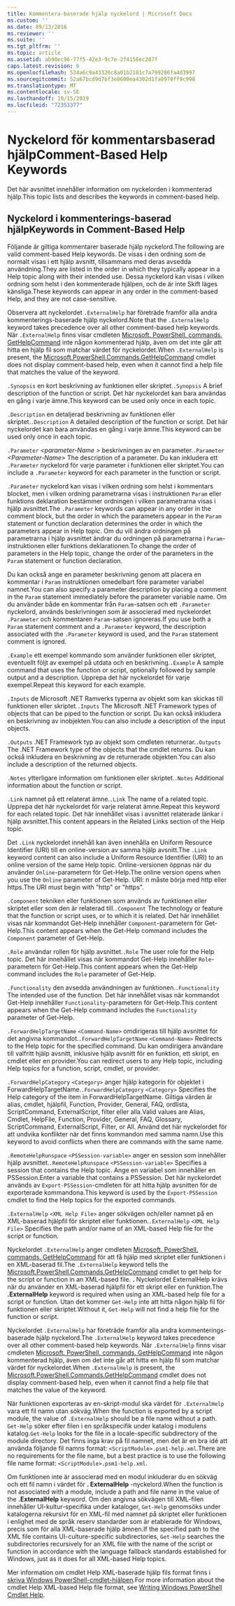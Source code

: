 ```yaml
---
title: Kommentera-baserade hjälp nyckelord | Microsoft Docs
ms.custom: ''
ms.date: 09/13/2016
ms.reviewer: ''
ms.suite: ''
ms.tgt_pltfrm: ''
ms.topic: article
ms.assetid: ab90ec96-77f5-42e3-9c7e-2f4156ec207f
caps.latest.revision: 6
ms.openlocfilehash: 534a6c9a43326c8a01b2181c7a799286fa4d3997
ms.sourcegitcommit: 52a67bcd9d7bf3e8600ea4302d1fa8970ff9c998
ms.translationtype: MT
ms.contentlocale: sv-SE
ms.lasthandoff: 10/15/2019
ms.locfileid: "72353377"
---
```

# <a name="comment-based-help-keywords"></a><span data-ttu-id="9954d-102">Nyckelord för kommentarsbaserad hjälp</span><span class="sxs-lookup"><span data-stu-id="9954d-102">Comment-Based Help Keywords</span></span>

<span data-ttu-id="9954d-103">Det här avsnittet innehåller information om nyckelorden i kommenterad hjälp.</span><span class="sxs-lookup"><span data-stu-id="9954d-103">This topic lists and describes the keywords in comment-based help.</span></span>

## <a name="keywords-in-comment-based-help"></a><span data-ttu-id="9954d-104">Nyckelord i kommenterings-baserad hjälp</span><span class="sxs-lookup"><span data-stu-id="9954d-104">Keywords in Comment-Based Help</span></span>

<span data-ttu-id="9954d-105">Följande är giltiga kommentarer baserade hjälp nyckelord.</span><span class="sxs-lookup"><span data-stu-id="9954d-105">The following are valid comment-based Help keywords.</span></span> <span data-ttu-id="9954d-106">De visas i den ordning som de normalt visas i ett hjälp avsnitt, tillsammans med deras avsedda användning.</span><span class="sxs-lookup"><span data-stu-id="9954d-106">They are listed in the order in which they typically appear in a Help topic along with their intended use.</span></span> <span data-ttu-id="9954d-107">Dessa nyckelord kan visas i vilken ordning som helst i den kommenterade hjälpen, och de är inte Skift läges känsliga.</span><span class="sxs-lookup"><span data-stu-id="9954d-107">These keywords can appear in any order in the comment-based Help, and they are not case-sensitive.</span></span>

<span data-ttu-id="9954d-108">Observera att nyckelordet `.ExternalHelp` har företräde framför alla andra kommenterings-baserade hjälp nyckelord.</span><span class="sxs-lookup"><span data-stu-id="9954d-108">Note that the `.ExternalHelp` keyword takes precedence over all other comment-based help keywords.</span></span> <span data-ttu-id="9954d-109">När `.ExternalHelp` finns visar cmdleten [Microsoft. PowerShell. commands. GetHelpCommand](/dotnet/api/Microsoft.PowerShell.Commands.gethelpcommand) inte någon kommenterad hjälp, även om det inte går att hitta en hjälp fil som matchar värdet för nyckelordet.</span><span class="sxs-lookup"><span data-stu-id="9954d-109">When `.ExternalHelp` is present, the [Microsoft.PowerShell.Commands.GetHelpCommand](/dotnet/api/Microsoft.PowerShell.Commands.gethelpcommand) cmdlet does not display comment-based help, even when it cannot find a help file that matches the value of the keyword.</span></span>

<span data-ttu-id="9954d-110">`.Synopsis` en kort beskrivning av funktionen eller skriptet.</span><span class="sxs-lookup"><span data-stu-id="9954d-110">`.Synopsis` A brief description of the function or script.</span></span> <span data-ttu-id="9954d-111">Det här nyckelordet kan bara användas en gång i varje ämne.</span><span class="sxs-lookup"><span data-stu-id="9954d-111">This keyword can be used only once in each topic.</span></span>

<span data-ttu-id="9954d-112">`.Description` en detaljerad beskrivning av funktionen eller skriptet.</span><span class="sxs-lookup"><span data-stu-id="9954d-112">`.Description` A detailed description of the function or script.</span></span> <span data-ttu-id="9954d-113">Det här nyckelordet kan bara användas en gång i varje ämne.</span><span class="sxs-lookup"><span data-stu-id="9954d-113">This keyword can be used only once in each topic.</span></span>

<span data-ttu-id="9954d-114">`.Parameter` *\<parameter-Name >* beskrivningen av en parameter.</span><span class="sxs-lookup"><span data-stu-id="9954d-114">`.Parameter` *\<Parameter-Name>* The description of a parameter.</span></span> <span data-ttu-id="9954d-115">Du kan inkludera ett `.Parameter` nyckelord för varje parameter i funktionen eller skriptet.</span><span class="sxs-lookup"><span data-stu-id="9954d-115">You can include a `.Parameter` keyword for each parameter in the function or script.</span></span>

<span data-ttu-id="9954d-116">`.Parameter` nyckelord kan visas i vilken ordning som helst i kommentars blocket, men i vilken ordning parametrarna visas i instruktionen `Param` eller funktions deklaration bestämmer ordningen i vilken parametrarna visas i hjälp avsnittet.</span><span class="sxs-lookup"><span data-stu-id="9954d-116">The `.Parameter` keywords can appear in any order in the comment block, but the order in which the parameters appear in the `Param` statement or function declaration determines the order in which the parameters appear in Help topic.</span></span> <span data-ttu-id="9954d-117">Om du vill ändra ordningen på parametrarna i hjälp avsnittet ändrar du ordningen på parametrarna i `Param`-instruktionen eller funktions deklarationen.</span><span class="sxs-lookup"><span data-stu-id="9954d-117">To change the order of parameters in the Help topic, change the order of the parameters in the `Param` statement or function declaration.</span></span>

<span data-ttu-id="9954d-118">Du kan också ange en parameter beskrivning genom att placera en kommentar i `Param` instruktionen omedelbart före parameter variabel namnet.</span><span class="sxs-lookup"><span data-stu-id="9954d-118">You can also specify a parameter description by placing a comment in the `Param` statement immediately before the parameter variable name.</span></span> <span data-ttu-id="9954d-119">Om du använder både en kommentar från `Param`-satsen och ett `.Parameter` nyckelord, används beskrivningen som är associerad med nyckelordet `.Parameter` och kommentaren `Param`-satsen ignoreras.</span><span class="sxs-lookup"><span data-stu-id="9954d-119">If you use both a `Param` statement comment and a `.Parameter` keyword, the description associated with the `.Parameter` keyword is used, and the `Param` statement comment is ignored.</span></span>

<span data-ttu-id="9954d-120">`.Example` ett exempel kommando som använder funktionen eller skriptet, eventuellt följt av exempel på utdata och en beskrivning.</span><span class="sxs-lookup"><span data-stu-id="9954d-120">`.Example` A sample command that uses the function or script, optionally followed by sample output and a description.</span></span> <span data-ttu-id="9954d-121">Upprepa det här nyckelordet för varje exempel.</span><span class="sxs-lookup"><span data-stu-id="9954d-121">Repeat this keyword for each example.</span></span>

<span data-ttu-id="9954d-122">`.Inputs` de Microsoft .NET Ramverks typerna av objekt som kan skickas till funktionen eller skriptet.</span><span class="sxs-lookup"><span data-stu-id="9954d-122">`.Inputs` The Microsoft .NET Framework types of objects that can be piped to the function or script.</span></span> <span data-ttu-id="9954d-123">Du kan också inkludera en beskrivning av inobjekten.</span><span class="sxs-lookup"><span data-stu-id="9954d-123">You can also include a description of the input objects.</span></span>

<span data-ttu-id="9954d-124">`.Outputs` .NET Framework typ av objekt som cmdleten returnerar.</span><span class="sxs-lookup"><span data-stu-id="9954d-124">`.Outputs` The .NET Framework type of the objects that the cmdlet returns.</span></span> <span data-ttu-id="9954d-125">Du kan också inkludera en beskrivning av de returnerade objekten.</span><span class="sxs-lookup"><span data-stu-id="9954d-125">You can also include a description of the returned objects.</span></span>

<span data-ttu-id="9954d-126">`.Notes` ytterligare information om funktionen eller skriptet.</span><span class="sxs-lookup"><span data-stu-id="9954d-126">`.Notes` Additional information about the function or script.</span></span>

<span data-ttu-id="9954d-127">`.Link` namnet på ett relaterat ämne.</span><span class="sxs-lookup"><span data-stu-id="9954d-127">`.Link` The name of a related topic.</span></span> <span data-ttu-id="9954d-128">Upprepa det här nyckelordet för varje relaterat ämne.</span><span class="sxs-lookup"><span data-stu-id="9954d-128">Repeat this keyword for each related topic.</span></span> <span data-ttu-id="9954d-129">Det här innehållet visas i avsnittet relaterade länkar i hjälp avsnittet.</span><span class="sxs-lookup"><span data-stu-id="9954d-129">This content appears in the Related Links section of the Help topic.</span></span>

<span data-ttu-id="9954d-130">Det `.Link` nyckelordet innehåll kan även innehålla en Uniform Resource Identifier (URI) till en online-version av samma hjälp avsnitt.</span><span class="sxs-lookup"><span data-stu-id="9954d-130">The `.Link` keyword content can also include a Uniform Resource Identifier (URI) to an online version of the same Help topic.</span></span> <span data-ttu-id="9954d-131">Online-versionen öppnas när du använder `Online`-parametern för Get-Help.</span><span class="sxs-lookup"><span data-stu-id="9954d-131">The online version opens when you use the `Online` parameter of Get-Help.</span></span> <span data-ttu-id="9954d-132">URI: n måste börja med http eller https.</span><span class="sxs-lookup"><span data-stu-id="9954d-132">The URI must begin with "http" or "https".</span></span>

<span data-ttu-id="9954d-133">`.Component` tekniken eller funktionen som används av funktionen eller skriptet eller som den är relaterad till.</span><span class="sxs-lookup"><span data-stu-id="9954d-133">`.Component` The technology or feature that the function or script uses, or to which it is related.</span></span> <span data-ttu-id="9954d-134">Det här innehållet visas när kommandot Get-Help innehåller `Component`-parametern för Get-Help.</span><span class="sxs-lookup"><span data-stu-id="9954d-134">This content appears when the Get-Help command includes the `Component` parameter of Get-Help.</span></span>

<span data-ttu-id="9954d-135">`.Role` användar rollen för hjälp avsnittet.</span><span class="sxs-lookup"><span data-stu-id="9954d-135">`.Role` The user role for the Help topic.</span></span> <span data-ttu-id="9954d-136">Det här innehållet visas när kommandot Get-Help innehåller `Role`-parametern för Get-Help.</span><span class="sxs-lookup"><span data-stu-id="9954d-136">This content appears when the Get-Help command includes the `Role` parameter of Get-Help.</span></span>

<span data-ttu-id="9954d-137">`.Functionality` den avsedda användningen av funktionen.</span><span class="sxs-lookup"><span data-stu-id="9954d-137">`.Functionality` The intended use of the function.</span></span> <span data-ttu-id="9954d-138">Det här innehållet visas när kommandot Get-Help innehåller `Functionality`-parametern för Get-Help.</span><span class="sxs-lookup"><span data-stu-id="9954d-138">This content appears when the Get-Help command includes the `Functionality` parameter of Get-Help.</span></span>

<span data-ttu-id="9954d-139">`.ForwardHelpTargetName` `<Command-Name>` omdirigeras till hjälp avsnittet för det angivna kommandot.</span><span class="sxs-lookup"><span data-stu-id="9954d-139">`.ForwardHelpTargetName` `<Command-Name>` Redirects to the Help topic for the specified command.</span></span> <span data-ttu-id="9954d-140">Du kan omdirigera användare till valfritt hjälp avsnitt, inklusive hjälp avsnitt för en funktion, ett skript, en cmdlet eller en provider.</span><span class="sxs-lookup"><span data-stu-id="9954d-140">You can redirect users to any Help topic, including Help topics for a function, script, cmdlet, or provider.</span></span>

<span data-ttu-id="9954d-141">`.ForwardHelpCategory` `<Category>` anger hjälp kategorin för objektet i ForwardHelpTargetName.</span><span class="sxs-lookup"><span data-stu-id="9954d-141">`.ForwardHelpCategory` `<Category>` Specifies the Help category of the item in ForwardHelpTargetName.</span></span> <span data-ttu-id="9954d-142">Giltiga värden är alias, cmdlet, hjälpfil, Function, Provider, General, FAQ, ordlista, ScriptCommand, ExternalScript, filter eller alla.</span><span class="sxs-lookup"><span data-stu-id="9954d-142">Valid values are Alias, Cmdlet, HelpFile, Function, Provider, General, FAQ, Glossary, ScriptCommand, ExternalScript, Filter, or All.</span></span> <span data-ttu-id="9954d-143">Använd det här nyckelordet för att undvika konflikter när det finns kommandon med samma namn.</span><span class="sxs-lookup"><span data-stu-id="9954d-143">Use this keyword to avoid conflicts when there are commands with the same name.</span></span>

<span data-ttu-id="9954d-144">`.RemoteHelpRunspace` `<PSSession-variable>` anger en session som innehåller hjälp avsnittet.</span><span class="sxs-lookup"><span data-stu-id="9954d-144">`.RemoteHelpRunspace` `<PSSession-variable>` Specifies a session that contains the Help topic.</span></span> <span data-ttu-id="9954d-145">Ange en variabel som innehåller en PSSession.</span><span class="sxs-lookup"><span data-stu-id="9954d-145">Enter a variable that contains a PSSession.</span></span> <span data-ttu-id="9954d-146">Det här nyckelordet används av `Export-PSSession`-cmdleten för att hitta hjälp avsnitten för de exporterade kommandona.</span><span class="sxs-lookup"><span data-stu-id="9954d-146">This keyword is used by the `Export-PSSession` cmdlet to find the Help topics for the exported commands.</span></span>

<span data-ttu-id="9954d-147">`.ExternalHelp` `<XML Help File>` anger sökvägen och/eller namnet på en XML-baserad hjälpfil för skriptet eller funktionen.</span><span class="sxs-lookup"><span data-stu-id="9954d-147">`.ExternalHelp` `<XML Help File>` Specifies the path and/or name of an XML-based Help file for the script or function.</span></span>

<span data-ttu-id="9954d-148">Nyckelordet `.ExternalHelp` anger cmdleten [Microsoft. PowerShell. commands. GetHelpCommand](/dotnet/api/Microsoft.PowerShell.Commands.gethelpcommand) för att få hjälp med skriptet eller funktionen i en XML-baserad fil.</span><span class="sxs-lookup"><span data-stu-id="9954d-148">The `.ExternalHelp` keyword tells the [Microsoft.PowerShell.Commands.GetHelpCommand](/dotnet/api/Microsoft.PowerShell.Commands.gethelpcommand) cmdlet to get help for the script or function in an XML-based file.</span></span> <span data-ttu-id="9954d-149">**.** Nyckelordet ExternalHelp krävs när du använder en XML-baserad hjälpfil för ett skript eller en funktion.</span><span class="sxs-lookup"><span data-stu-id="9954d-149">The **.ExternalHelp** keyword is required when using an XML-based help file for a script or function.</span></span> <span data-ttu-id="9954d-150">Utan det kommer `Get-Help` inte att hitta någon hjälp fil för funktionen eller skriptet.</span><span class="sxs-lookup"><span data-stu-id="9954d-150">Without it, `Get-Help` will not find a help file for the function or script.</span></span>

<span data-ttu-id="9954d-151">Nyckelordet `.ExternalHelp` har företräde framför alla andra kommenterings-baserade hjälp nyckelord.</span><span class="sxs-lookup"><span data-stu-id="9954d-151">The `.ExternalHelp` keyword takes precedence over all other comment-based help keywords.</span></span> <span data-ttu-id="9954d-152">När `.ExternalHelp` finns visar cmdleten [Microsoft. PowerShell. commands. GetHelpCommand](/dotnet/api/Microsoft.PowerShell.Commands.gethelpcommand) inte någon kommenterad hjälp, även om det inte går att hitta en hjälp fil som matchar värdet för nyckelordet.</span><span class="sxs-lookup"><span data-stu-id="9954d-152">When `.ExternalHelp` is present, the [Microsoft.PowerShell.Commands.GetHelpCommand](/dotnet/api/Microsoft.PowerShell.Commands.gethelpcommand) cmdlet does not display comment-based help, even when it cannot find a help file that matches the value of the keyword.</span></span>

<span data-ttu-id="9954d-153">När funktionen exporteras av en-skript-modul ska värdet för `.ExternalHelp` vara ett fil namn utan sökväg.</span><span class="sxs-lookup"><span data-stu-id="9954d-153">When the function is exported by a script module, the value of `.ExternalHelp` should be a file name without a path.</span></span> <span data-ttu-id="9954d-154">`Get-Help` söker efter filen i en språkspecifik under katalog i modulens katalog.</span><span class="sxs-lookup"><span data-stu-id="9954d-154">`Get-Help` looks for the file in a locale-specific subdirectory of the module directory.</span></span> <span data-ttu-id="9954d-155">Det finns inga krav på fil namnet, men det är en bra idé att använda följande fil namns format: `<ScriptModule>.psm1-help.xml`.</span><span class="sxs-lookup"><span data-stu-id="9954d-155">There are no requirements for the file name, but a best practice is to use the following file name format: `<ScriptModule>.psm1-help.xml`.</span></span>

<span data-ttu-id="9954d-156">Om funktionen inte är associerad med en modul inkluderar du en sökväg och ett fil namn i värdet för **. ExternalHelp** -nyckelord.</span><span class="sxs-lookup"><span data-stu-id="9954d-156">When the function is not associated with a module, include a path and file name in the value of the **.ExternalHelp** keyword.</span></span> <span data-ttu-id="9954d-157">Om den angivna sökvägen till XML-filen innehåller UI-kultur-specifika under kataloger, `Get-Help` genomsöks under katalogerna rekursivt för en XML-fil med namnet på skriptet eller funktionen i enlighet med de språk reserv standarder som är etablerade för Windows, precis som för alla XML-baserade hjälp ämnen.</span><span class="sxs-lookup"><span data-stu-id="9954d-157">If the specified path to the XML file contains UI-culture-specific subdirectories, `Get-Help` searches the subdirectories recursively for an XML file with the name of the script or function in accordance with the language fallback standards established for Windows, just as it does for all XML-based Help topics.</span></span>

<span data-ttu-id="9954d-158">Mer information om cmdlet Help XML-baserade hjälp fils format finns i [skriva Windows PowerShell-cmdlet-hjälpen](./writing-help-for-windows-powershell-cmdlets.md).</span><span class="sxs-lookup"><span data-stu-id="9954d-158">For more information about the cmdlet Help XML-based Help file format, see [Writing Windows PowerShell Cmdlet Help](./writing-help-for-windows-powershell-cmdlets.md).</span></span>